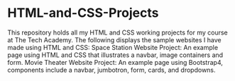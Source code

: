 # HTML-and-CSS-Projects
This repository holds all my HTML and CSS working projects for my course at The Tech Academy.
The following displays the sample websites I have made using HTML and CSS:
Space Station Website Project: An example page using HTML and CSS that illustrates a navbar, image containers and form.
Movie Theater Website Project: An example page using Bootstrap4, components include a navbar, jumbotron, form, cards, and dropdowns.
